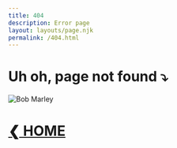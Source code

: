```yaml
---
title: 404
description: Error page
layout: layouts/page.njk
permalink: /404.html
---
```


# Uh oh, page not found &#10549;

![Bob Marley](https://kiri-vadivelu.ca/greet.jpeg)

# [&#10094; HOME](https://kiri-vadivelu.ca)
